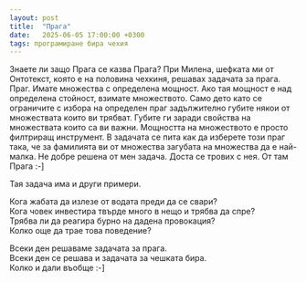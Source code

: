 ```yaml
---
layout: post
title:  "Прага"
date:   2025-06-05 17:00:00 +0300
tags: програмиране бира чехия
---
```

Знаете ли защо Прага се казва Прага?
При Милена, шефката ми от Онтотекст, която е на половина чехкиня, решавах задачата за прага. Праг. 
Имате множества с определена мощност.
Ако тая мощност е над определена стойност, взимате множеството. 
Само дето като се ограничите с избора на определен праг задължително губите някои от множествата които ви трябват.
Губите ги заради свойства на множествата които са ви важни. Мощността на множеството е просто филтриращ инструмент.
В задачата се пита как да изберете този праг така, че за фамилията ви от множества загубата на множества да е най-малка. 
Не добре решена от мен задача. Доста се трових с нея. От там Прага :-]  

Тая задача има и други примери.  

Кога жабата да излезе от водата преди да се свари?  
Кога човек инвестира твърде много в нещо и трябва да спре?  
Трябва ли да реагира бурно на дадена провокация?  
Колко още да трае това поведение?  

Всеки ден решаваме задачата за прага.  
Всеки ден се решава и задачата за чешката бира.   
Колко и дали въобще :-]

